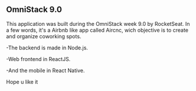 ## OmniStack 9.0

This application was built during the OmniStack week 9.0 by RocketSeat.
In a few words, it's a Airbnb like app called Aircnc, wich objective is to create and organize coworking spots.

-The backend is made in Node.js.

-Web frontend in ReactJS.

-And the mobile in React Native.

Hope u like it
